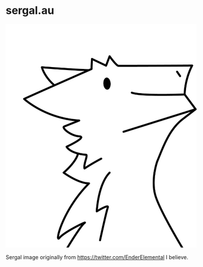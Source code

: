 # sergal.au

![Sergal](sergal-1.png)

Sergal image originally from https://twitter.com/EnderElemental I believe.
